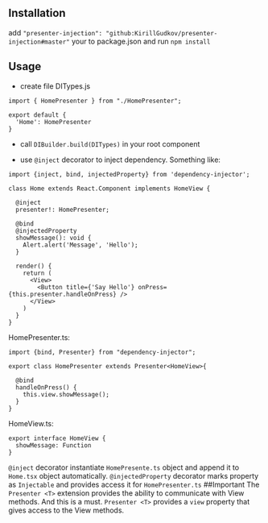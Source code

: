 
## Installation
add `"presenter-injection": "github:KirillGudkov/presenter-injection#master"`
your to package.json and run `npm install`
## Usage

- create file DITypes.js
```
import { HomePresenter } from "./HomePresenter";

export default {
  'Home': HomePresenter
}

```

- call `DIBuilder.build(DITypes)` in your root component

- use `@inject` decorator to inject dependency. Something like:
```
import {inject, bind, injectedProperty} from 'dependency-injector';

class Home extends React.Component implements HomeView {

  @inject 
  presenter!: HomePresenter;

  @bind
  @injectedProperty
  showMessage(): void {
    Alert.alert('Message', 'Hello');
  }

  render() {
    return (
      <View>
        <Button title={'Say Hello'} onPress={this.presenter.handleOnPress} />
      </View>
    )
  }
}

```


HomePresenter.ts:

```
import {bind, Presenter} from "dependency-injector";

export class HomePresenter extends Presenter<HomeView>{

  @bind
  handleOnPress() {
    this.view.showMessage();
  }
}
```

HomeView.ts:
```
export interface HomeView {
  showMessage: Function
}
```

`@inject` decorator instantiate `HomePresente.ts` 
object and append it to `Home.tsx` object automatically.
`@injectedProperty` decorator marks property as `Injectable` 
and provides access it for `HomePresenter.ts`
##Important
The `Presenter <T>` extension provides the ability to communicate with View methods. 
And this is a must. `Presenter <T>` provides a `view` property that gives 
access to the View methods.
